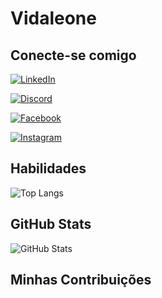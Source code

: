 # Vidaleone

## Conecte-se comigo
[![LinkedIn](https://img.shields.io/badge/LinkedIn-0077B5?style=for-the-badge&logo=linkedin&logoColor=white)](https://www.linkedin.com/in/richard-bryan-vidal-dos-santos-988140286/)

[![Discord](https://img.shields.io/badge/Discord-7289DA?style=for-the-badge&logo=discord&logoColor=white)](https://discord.com/channels/@richardbryanvidal/)

[![Facebook](https://img.shields.io/badge/Facebook-1877F2?style=for-the-badge&logo=facebook&logoColor=white)](https://www.facebook.com/Ricchardi)

[![Instagram](https://img.shields.io/badge/-Instagram-%23E4405F?style=for-the-badge&logo=instagram&logoColor=white)](https://www.instagram.com/thebraia/)



## Habilidades
![Top Langs](https://github-readme-stats-git-masterrstaa-rickstaa.vercel.app/api/top-langs/?username=Vidaleone&bg_color=000&border_color=30A3DC&title_color=E94D5F&text_color=FFF)

## GitHub Stats
![GitHub Stats](https://github-readme-stats.vercel.app/api?username=Vidaleone&theme=transparent&bg_color=000&border_color=30A3DC&show_icons=true&icon_color=30A3DC&title_color=E94D5F&text_color=FFF)
## Minhas Contribuições

